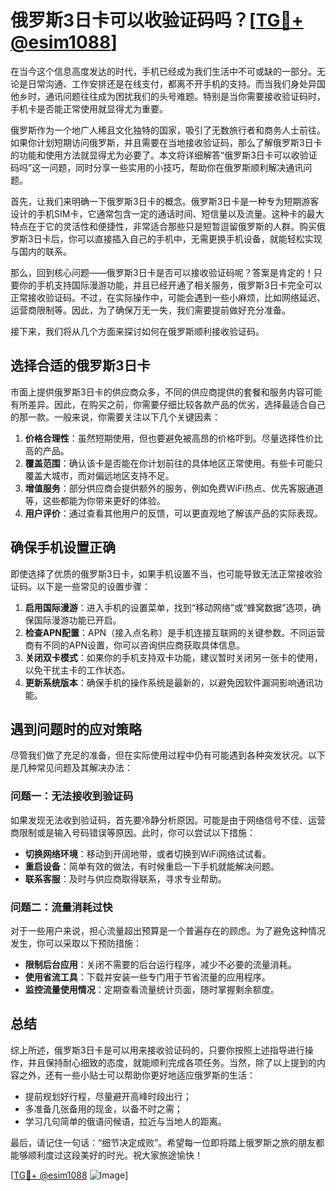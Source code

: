 # 俄罗斯3日卡可以收验证码吗？[[TG💪+ @esim1088](https://t.me/s/esim1088)]

在当今这个信息高度发达的时代，手机已经成为我们生活中不可或缺的一部分。无论是日常沟通、工作安排还是在线支付，都离不开手机的支持。而当我们身处异国他乡时，通讯问题往往成为困扰我们的头号难题。特别是当你需要接收验证码时，手机卡是否能正常使用就显得尤为重要。

俄罗斯作为一个地广人稀且文化独特的国家，吸引了无数旅行者和商务人士前往。如果你计划短期访问俄罗斯，并且需要在当地接收验证码，那么了解俄罗斯3日卡的功能和使用方法就显得尤为必要了。本文将详细解答“俄罗斯3日卡可以收验证码吗”这一问题，同时分享一些实用的小技巧，帮助你在俄罗斯顺利解决通讯问题。

首先，让我们来明确一下俄罗斯3日卡的概念。俄罗斯3日卡是一种专为短期游客设计的手机SIM卡，它通常包含一定的通话时间、短信量以及流量。这种卡的最大特点在于它的灵活性和便捷性，非常适合那些只是短暂逗留俄罗斯的人群。购买俄罗斯3日卡后，你可以直接插入自己的手机中，无需更换手机设备，就能轻松实现与国内的联系。

那么，回到核心问题——俄罗斯3日卡是否可以接收验证码呢？答案是肯定的！只要你的手机支持国际漫游功能，并且已经开通了相关服务，俄罗斯3日卡完全可以正常接收验证码。不过，在实际操作中，可能会遇到一些小麻烦，比如网络延迟、运营商限制等。因此，为了确保万无一失，我们需要提前做好充分准备。

接下来，我们将从几个方面来探讨如何在俄罗斯顺利接收验证码。

## 选择合适的俄罗斯3日卡

市面上提供俄罗斯3日卡的供应商众多，不同的供应商提供的套餐和服务内容可能有所差异。因此，在购买之前，你需要仔细比较各款产品的优劣，选择最适合自己的那一款。一般来说，你需要关注以下几个关键因素：

1. **价格合理性**：虽然短期使用，但也要避免被高昂的价格吓到。尽量选择性价比高的产品。
2. **覆盖范围**：确认该卡是否能在你计划前往的具体地区正常使用。有些卡可能只覆盖大城市，而对偏远地区支持不足。
3. **增值服务**：部分供应商会提供额外的服务，例如免费WiFi热点、优先客服通道等，这些都能为你带来更好的体验。
4. **用户评价**：通过查看其他用户的反馈，可以更直观地了解该产品的实际表现。

## 确保手机设置正确

即使选择了优质的俄罗斯3日卡，如果手机设置不当，也可能导致无法正常接收验证码。以下是一些常见的设置步骤：

1. **启用国际漫游**：进入手机的设置菜单，找到“移动网络”或“蜂窝数据”选项，确保国际漫游功能已开启。
2. **检查APN配置**：APN（接入点名称）是手机连接互联网的关键参数。不同运营商有不同的APN设置，你可以咨询供应商获取具体信息。
3. **关闭双卡模式**：如果你的手机支持双卡功能，建议暂时关闭另一张卡的使用，以免干扰主卡的工作状态。
4. **更新系统版本**：确保手机的操作系统是最新的，以避免因软件漏洞影响通讯功能。

## 遇到问题时的应对策略

尽管我们做了充足的准备，但在实际使用过程中仍有可能遇到各种突发状况。以下是几种常见问题及其解决办法：

### 问题一：无法接收到验证码

如果发现无法收到验证码，首先要冷静分析原因。可能是由于网络信号不佳、运营商限制或是输入号码错误等原因。此时，你可以尝试以下措施：

- **切换网络环境**：移动到开阔地带，或者切换到WiFi网络试试看。
- **重启设备**：简单有效的做法，有时候重启一下手机就能解决问题。
- **联系客服**：及时与供应商取得联系，寻求专业帮助。

### 问题二：流量消耗过快

对于一些用户来说，担心流量超出预算是一个普遍存在的顾虑。为了避免这种情况发生，你可以采取以下预防措施：

- **限制后台应用**：关闭不需要的后台运行程序，减少不必要的流量消耗。
- **使用省流工具**：下载并安装一些专门用于节省流量的应用程序。
- **监控流量使用情况**：定期查看流量统计页面，随时掌握剩余额度。

## 总结

综上所述，俄罗斯3日卡是可以用来接收验证码的，只要你按照上述指导进行操作，并且保持耐心细致的态度，就能顺利完成各项任务。当然，除了以上提到的内容之外，还有一些小贴士可以帮助你更好地适应俄罗斯的生活：

- 提前规划好行程，尽量避开高峰时段出行；
- 多准备几张备用的现金，以备不时之需；
- 学习几句简单的俄语问候语，拉近与当地人的距离。

最后，请记住一句话：“细节决定成败”。希望每一位即将踏上俄罗斯之旅的朋友都能够顺利度过这段美好的时光。祝大家旅途愉快！

[[TG💪+ @esim1088](https://t.me/s/esim1088) ![Image](https://i.postimg.cc/4NQfJmqS/Snipaste-2025-05-13-00-14-12.png)]